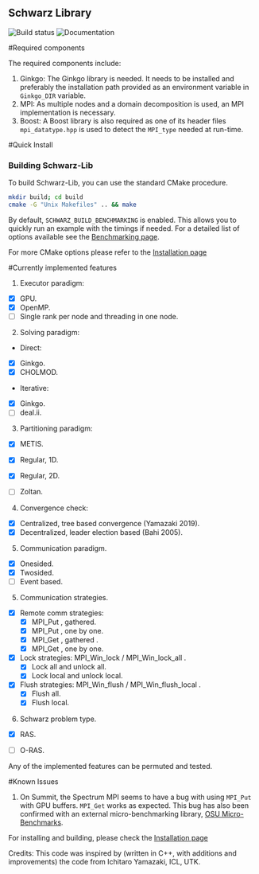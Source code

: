 Schwarz Library
-------------------

![Build status](https://github.com/pratikvn/schwarz-lib/workflows/Build/badge.svg)
![Documentation](https://github.com/pratikvn/schwarz-lib/workflows/Build-doc/badge.svg?branch=develop)


#Required components

The required components include:
1. Ginkgo: The Ginkgo library is needed. It needs to be installed and preferably the installation path
   provided as an environment variable in `Ginkgo_DIR` variable.
2. MPI: As multiple nodes and a domain decomposition is used, an MPI implementation is necessary.
3. Boost: A Boost library is also required as one of its header files `mpi_datatype.hpp` is used to 
   detect the `MPI_type` needed at run-time.

#Quick Install

### Building Schwarz-Lib 

To build Schwarz-Lib, you can use the standard CMake procedure. 

```sh
mkdir build; cd build
cmake -G "Unix Makefiles" .. && make
```

By default, `SCHWARZ_BUILD_BENCHMARKING` is enabled. This allows you to quickly run an example with the timings if needed. For a detailed list of options available see the [Benchmarking page](./benchmarking/BENCHMARKING.md).

For more CMake options please refer to the [Installation page](./INSTALL.md)



#Currently implemented features

1. Executor paradigm:
+ [x] GPU.
+ [x] OpenMP.
+ [ ] Single rank per node and threading in one node.

2. Solving paradigm:
  * Direct:
  + [x] Ginkgo.
  + [x] CHOLMOD.
  * Iterative:
  + [x] Ginkgo.
  + [ ] deal.ii.

3. Partitioning paradigm:
+ [x] METIS.
+ [x] Regular, 1D.
+ [x] Regular, 2D.
+ [ ] Zoltan.


4. Convergence check:
+ [x] Centralized, tree based convergence (Yamazaki 2019).
+ [x] Decentralized, leader election based (Bahi 2005).

5. Communication paradigm.
+ [x] Onesided.
+ [x] Twosided.
+ [ ] Event based.

5. Communication strategies.
+ [x] Remote comm strategies: 
    + [x] MPI_Put , gathered.
    + [x] MPI_Put , one by one.
    + [x] MPI_Get , gathered .
    + [x] MPI_Get , one by one.
+ [x] Lock strategies: MPI_Win_lock / MPI_Win_lock_all .
    + [x] Lock all and unlock all.
    + [x] Lock local and unlock local.
+ [x] Flush strategies: MPI_Win_flush / MPI_Win_flush_local .
    + [x] Flush all.
    + [x] Flush local.

6. Schwarz problem type.
+ [x] RAS.
+ [ ] O-RAS.


Any of the implemented features can be permuted and tested.

#Known Issues

1. On Summit, the Spectrum MPI seems to have a bug with using `MPI_Put` with GPU buffers. `MPI_Get` works as expected. This bug has also been confirmed with an external micro-benchmarking library, [OSU Micro-Benchmarks](https://github.com/pratikvn/osu-bench-personal-fork).


For installing and building, please check the [Installation page](./INSTALL.md)


Credits: This code was inspired by (written in C++, with additions and improvements) the code from Ichitaro Yamazaki, ICL, UTK.
